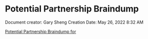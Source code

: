 # Potential Partnership Braindump

Document creator: Gary Sheng
Creation Date: May 26, 2022 8:32 AM

[Potential Partnership Braindump for <Insert Partner>](Potential%20Partnership%20Braindump%20d7e70c22710049c5ae351a972562d2e5/Potential%20Partnership%20Braindump%20for%20Insert%20Partner%206427813d89f64d5483a0bfc0a9f9c35d.csv)